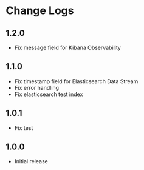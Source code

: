 # Change Logs

## 1.2.0

- Fix message field for Kibana Observability

## 1.1.0

- Fix timestamp field for Elasticsearch Data Stream
- Fix error handling
- Fix elasticsearch test index

## 1.0.1

- Fix test

## 1.0.0

- Initial release
